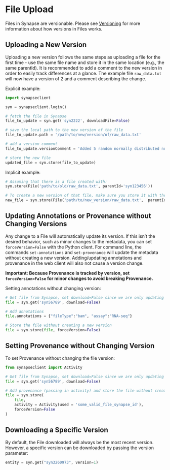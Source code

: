 # File Upload

Files in Synapse are versionable. Please see [Versioning](https://help.synapse.org/docs/Versioning.2668134540.html) for more information about how versions in Files works.

## Uploading a New Version

Uploading a new version follows the same steps as uploading a file for the first time - use the same file name and store it in the same location (e.g., the same parentId). It is recommended to add a comment to the new version in order to easily track differences at a glance. The example file `raw_data.txt` will now have a version of 2 and a comment describing the change.

Explicit example:

```python
import synapseclient

syn = synapseclient.login()

# fetch the file in Synapse
file_to_update = syn.get('syn2222', downloadFile=False)

# save the local path to the new version of the file
file_to_update.path = '/path/to/new/version/of/raw_data.txt'

# add a version comment
file_to_update.versionComment = 'Added 5 random normally distributed numbers.'

# store the new file
updated_file = syn.store(file_to_update)
```

Implicit example:

```python
# Assuming that there is a file created with:
syn.store(File('path/to/old/raw_data.txt', parentId='syn123456'))

# To create a new version of that file, make sure you store it with the exact same name
new_file = syn.store(File('path/to/new_version/raw_data.txt',  parentId='syn123456'))
```

## Updating Annotations or Provenance without Changing Versions

Any change to a File will automatically update its version. If this isn’t the desired behavior, such as minor changes to the metadata, you can set `forceVersion=False` with the Python client. For command line, the commands `set-annotations` and `set-provenance` will update the metadata without creating a new version. Adding/updating annotations and provenance in the web client will also not cause a version change.

**Important: Because Provenance is tracked by version, set `forceVersion=False` for minor changes to avoid breaking Provenance.**

Setting annotations without changing version:

```python
# Get file from Synapse, set download=False since we are only updating annotations
file = syn.get('syn56789', download=False)

# Add annotations
file.annotations = {"fileType":"bam", "assay":"RNA-seq"}

# Store the file without creating a new version
file = syn.store(file, forceVersion=False)
```

## Setting Provenance without Changing Version

To set Provenance without changing the file version:

```python
from synapseclient import Activity

# Get file from Synapse, set download=False since we are only updating provenance
file = syn.get('syn56789', download=False)

# Add provenance (passing in activity) and store the file without creating a new version
file = syn.store(
    file,
    activity = Activity(used = 'some_valid_file_synapse_id'),
    forceVersion=False
)
```

## Downloading a Specific Version

By default, the File downloaded will always be the most recent version. However, a specific version can be downloaded by passing the version parameter:

```python
entity = syn.get("syn3260973", version=1)
```
